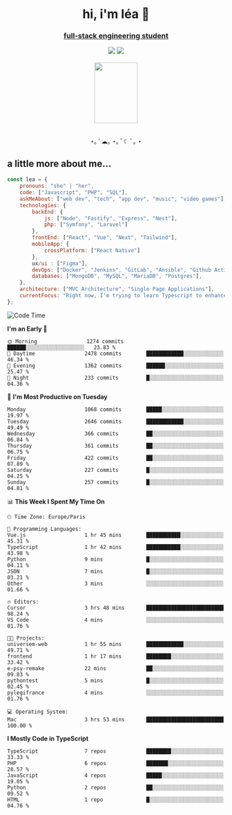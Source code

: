 <h1 align="center">hi, i'm léa 🌙</h1>
<h3 align="center"><ins>full-stack engineering student</ins></h3>  
<div align="center">
  <a href="https://www.linkedin.com/in/lea-reiter22/"><img src="https://img.shields.io/badge/LinkedIn-0077B5?style=for-the-badge&logo=linkedin&logoColor=white"/></a>
  <a href="mailto:lea.reiter@outlook.fr"><img src="https://img.shields.io/badge/Contact-2A2A2A?style=for-the-badge&logo=minutemailer&logoColor=white"/></a>
</div>
<br>
  <div align="center">  <img src="https://github.com/xmnchild/xmnchild/blob/main/1702415560_StardewValleyHappyGreyCat.png" height="140" width="100"/>
</div>
<br>
  <p align="center">
                 ⋆｡ ﾟ☁︎｡ ⋆｡ ﾟ☾ ﾟ｡ ⋆
  </p>
  <h2>a little more about me...</h2>
  
```js
const lea = {
    pronouns: "she" | "her",
    code: ["Javascript", "PHP", "SQL"],
    askMeAbout: ["web dev", "tech", "app dev", "music", "video games"],
    technologies: {
        backEnd: {
            js: ["Node", "Fastify", "Express", "Nest"],
            php: ["Symfony", "Laravel"]
        },
        frontEnd: ["React", "Vue", "Next", "Tailwind"],
        mobileApp: {
            crossPlatform: ["React Native"]
        },
        ux/ui : ["Figma"],
        devOps: ["Docker", "Jenkins", "GitLab", "Ansible", "Github Actions"],
        databases: ["MongoDB", "MySQL", "MariaDB", "Postgres"],
    },
    architecture: ["MVC Architecture", "Single Page Applications"],
    currentFocus: "Right now, I'm trying to learn Typescript to enhance my Javascript development.",
};
```
<!--START_SECTION:waka-->
![Code Time](http://img.shields.io/badge/Code%20Time-273%20hrs%2037%20mins-blue)

**I'm an Early 🐤** 

```text
🌞 Morning                1274 commits        ██████░░░░░░░░░░░░░░░░░░░   23.83 % 
🌆 Daytime                2478 commits        ████████████░░░░░░░░░░░░░   46.34 % 
🌃 Evening                1362 commits        ██████░░░░░░░░░░░░░░░░░░░   25.47 % 
🌙 Night                  233 commits         █░░░░░░░░░░░░░░░░░░░░░░░░   04.36 % 
```
📅 **I'm Most Productive on Tuesday** 

```text
Monday                   1068 commits        █████░░░░░░░░░░░░░░░░░░░░   19.97 % 
Tuesday                  2646 commits        ████████████░░░░░░░░░░░░░   49.49 % 
Wednesday                366 commits         ██░░░░░░░░░░░░░░░░░░░░░░░   06.84 % 
Thursday                 361 commits         ██░░░░░░░░░░░░░░░░░░░░░░░   06.75 % 
Friday                   422 commits         ██░░░░░░░░░░░░░░░░░░░░░░░   07.89 % 
Saturday                 227 commits         █░░░░░░░░░░░░░░░░░░░░░░░░   04.25 % 
Sunday                   257 commits         █░░░░░░░░░░░░░░░░░░░░░░░░   04.81 % 
```


📊 **This Week I Spent My Time On** 

```text
🕑︎ Time Zone: Europe/Paris

💬 Programming Languages: 
Vue.js                   1 hr 45 mins        ███████████░░░░░░░░░░░░░░   45.31 % 
TypeScript               1 hr 42 mins        ███████████░░░░░░░░░░░░░░   43.98 % 
Python                   9 mins              █░░░░░░░░░░░░░░░░░░░░░░░░   04.11 % 
JSON                     7 mins              █░░░░░░░░░░░░░░░░░░░░░░░░   03.21 % 
Other                    3 mins              ░░░░░░░░░░░░░░░░░░░░░░░░░   01.66 % 

🔥 Editors: 
Cursor                   3 hrs 48 mins       █████████████████████████   98.24 % 
VS Code                  4 mins              ░░░░░░░░░░░░░░░░░░░░░░░░░   01.76 % 

🐱‍💻 Projects: 
universem-web            1 hr 55 mins        ████████████░░░░░░░░░░░░░   49.71 % 
frontend                 1 hr 17 mins        ████████░░░░░░░░░░░░░░░░░   33.42 % 
e-psy-remake             22 mins             ██░░░░░░░░░░░░░░░░░░░░░░░   09.83 % 
pythontest               5 mins              █░░░░░░░░░░░░░░░░░░░░░░░░   02.45 % 
pylegifrance             4 mins              ░░░░░░░░░░░░░░░░░░░░░░░░░   01.76 % 

💻 Operating System: 
Mac                      3 hrs 53 mins       █████████████████████████   100.00 % 
```

**I Mostly Code in TypeScript** 

```text
TypeScript               7 repos             ████████░░░░░░░░░░░░░░░░░   33.33 % 
PHP                      6 repos             ███████░░░░░░░░░░░░░░░░░░   28.57 % 
JavaScript               4 repos             █████░░░░░░░░░░░░░░░░░░░░   19.05 % 
Python                   2 repos             ██░░░░░░░░░░░░░░░░░░░░░░░   09.52 % 
HTML                     1 repo              █░░░░░░░░░░░░░░░░░░░░░░░░   04.76 % 
```




<!--END_SECTION:waka-->
